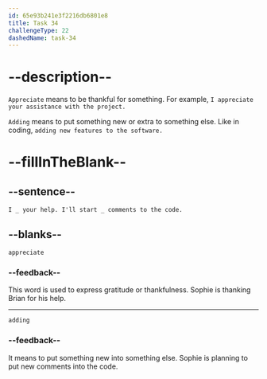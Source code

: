 ```yaml
---
id: 65e93b241e3f2216db6801e8
title: Task 34
challengeType: 22
dashedName: task-34
---
```


<!--
AUDIO REFERENCE:
Sophie: I appreciate your help. I'll start adding comments to the code.
-->

# --description--

`Appreciate` means to be thankful for something. For example, `I appreciate your assistance with the project.`

`Adding` means to put something new or extra to something else. Like in coding, `adding new features to the software.`

# --fillInTheBlank--

## --sentence--

`I _ your help. I'll start _ comments to the code.`

## --blanks--

`appreciate`

### --feedback--

This word is used to express gratitude or thankfulness. Sophie is thanking Brian for his help.

---

`adding`

### --feedback--

It means to put something new into something else. Sophie is planning to put new comments into the code.
